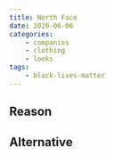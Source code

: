 ```yaml
---
title: North Face
date: 2020-06-06
categories:
    - companies
    - clothing
    - looks
tags:
    - black-lives-matter
---
```


## Reason


## Alternative


